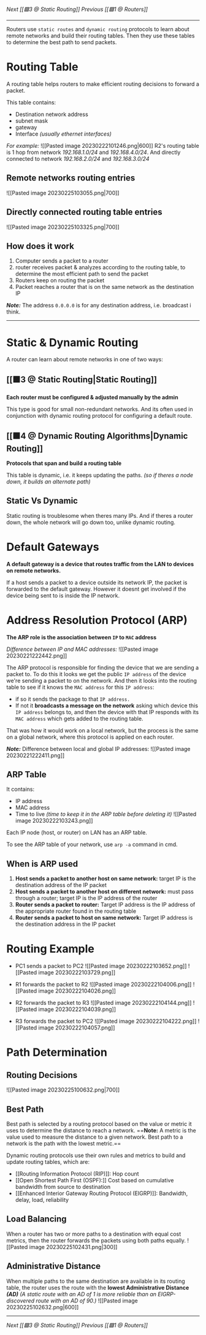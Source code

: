 _Next [[🟩3 @ Static Routing]]_
_Previous [[🟩1 @ Routers]]_

---


Routers use `static routes` and `dynamic routing` protocols to learn about remote networks and build their routing tables.
Then they use these tables to determine the best path to send packets. 

# Routing Table
A routing table helps routers to make efficient routing decisions to forward a packet.

This table contains:
- Destination network address
- subnet mask
- gateway
- Interface _(usually ethernet interfaces)_

_For example:_
![[Pasted image 20230222101246.png|600]]
R2's routing table is 1 hop from network _192.168.1.0/24_ and _192.168.4.0/24_. And directly connected to network _192.168.2.0/24_ and _192.168.3.0/24_

## Remote networks routing entries
![[Pasted image 20230225103055.png|700]]

## Directly connected routing table entries
![[Pasted image 20230225103325.png|700]]

## How does it work
1. Computer sends a packet to a router
2. router receives packet & analyzes according to the routing table, to determine the most efficient path to send the packet
3. Routers keep on routing the packet
4. Packet reaches a router that is on the same network as the destination IP

**_Note:_** The address `0.0.0.0` is for any destination address, i.e. broadcast i think.

---

# Static & Dynamic Routing
A router can learn about remote networks in one of two ways:

## [[🟩3 @ Static Routing|Static Routing]]
**Each router must be configured & adjusted manually by the admin**

This type is good for small non-redundant networks. And its often used in conjunction with dynamic routing protocol for configuring a default route.

## [[🟩4 @ Dynamic Routing Algorithms|Dynamic Routing]]
**Protocols that span and build a routing table**

This table is dynamic, i.e. it keeps updating the paths. _(so if theres a node down, it builds an alternate path)_

## Static Vs Dynamic
Static routing is troublesome when theres many IPs. And if theres a router down, the whole network will go down too, unlike dynamic routing.

# Default Gateways
**A default gateway is a device that routes traffic from the LAN to devices on remote networks.**

If a host sends a packet to a device outside its network IP, the packet is forwarded to the default gateway. However it doesnt get involved if the device being sent to is inside the IP network.

# Address Resolution Protocol (ARP)
**The ARP role is the association between `IP` to `MAC` address**

_Difference between IP and MAC addresses:_
![[Pasted image 20230221222442.png]]

The ARP protocol is responsible for finding the device that we are sending a packet to. 
To do this it looks we get the public `IP address` of the device we're sending a packet to on the network. And then it looks into the routing table to see if it knows the `MAC address` for this `IP address`:
- if so it sends the package to that `IP address.` 
- If not it **broadcasts a message on the network** asking which device this `IP address` belongs to, and then the device with that IP responds with its `MAC address` which gets added to the routing table.

That was how it would work on a local network, but the process is the same on a global network, where this protocol is applied on each router.

**_Note:_** Difference between local and global IP addresses:
![[Pasted image 20230221222411.png]]


## ARP Table
It contains:
- IP address
- MAC address 
- Time to live _(time to keep it in the ARP table before deleting it)_
![[Pasted image 20230222103243.png]]

Each IP node (host, or router) on LAN has an ARP table.

To see the ARP table of your network, use `arp -a` command in cmd.

## When is ARP used
1) **Host sends a packet to another host on same network:**  target IP is the destination address of the IP packet
2) **Host sends a packet  to another host on  different network:**  must pass through a router; target IP is the IP address of the router
3) **Router sends a packet to router:**  Target IP address is the IP address of the appropriate router found in the routing table
4) **Router sends a packet to host on same network:**  Target IP address is the destination address in the IP packet

# Routing Example
- PC1 sends a packet to PC2
  ![[Pasted image 20230222103652.png]]
  ![[Pasted image 20230222103729.png]]

- R1 forwards the packet to R2
  ![[Pasted image 20230222104006.png]]
  ![[Pasted image 20230222104026.png]]
  
  
- R2 forwards the packet to R3
  ![[Pasted image 20230222104144.png]]
  ![[Pasted image 20230222104039.png]]
  
- R3 forwards the packet to PC2
  ![[Pasted image 20230222104222.png]]
  ![[Pasted image 20230222104057.png]]

# Path Determination

## Routing Decisions
![[Pasted image 20230225100632.png|700]]

## Best Path
Best path is selected by a routing protocol based on the value or metric it uses to determine the distance to reach a network.
==**Note:** A metric is the value used to measure the distance to a given network. Best path to a network is the path with the lowest metric.==

Dynamic routing protocols use their own rules and metrics to build and update routing tables, which are:
- [[Routing Information Protocol (RIP)]]: Hop count
- [[Open Shortest Path First (OSPF):]] Cost based on cumulative bandwidth from source to destination
- [[Enhanced Interior Gateway Routing Protocol (EIGRP)]]: Bandwidth, delay, load, reliability

## Load Balancing
When a router has two or more paths to a destination with equal cost metrics, then the router forwards the packets using both paths equally.
![[Pasted image 20230225102431.png|300]]

## Administrative Distance
When multiple paths to the same destination are available in its routing
table, the router uses the route with the **lowest Administrative Distance
_(AD)_** _(A static route with an AD of 1 is more reliable than an EIGRP-discovered route
with an AD of 90.)_
![[Pasted image 20230225102632.png|600]]

---
_Next [[🟩3 @ Static Routing]]_
_Previous [[🟩1 @ Routers]]_